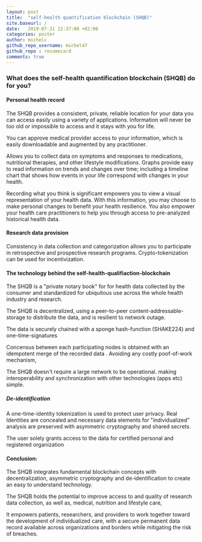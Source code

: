 ```yaml
---
layout: post
title:  "self-health quantification blockchain (SHQB)"
site.baseurl: /
date:   2019-07-31 22:37:00 +02:00
categories: poster
author: michelc
github_repo_username: michel47
github_repo : resumecard
comments: true
---
```



### What does the self-health quantification blockchain (SHQB) do for you?

#### Personal health record

The SHQB provides a consistent, private, reliable location for your data
you can access easily using a variety of applications. Information will
never be too old or impossible to access and it stays with you for life.

You can approve medical provider access to your information, which is
easily downloadable and augmented by any practitioner.

Allows you to collect data on symptoms and responses to medications,
nutritional therapies, and other lifestyle modifications. Graphs provide
easy to read information on trends and changes over time; including
a timeline chart that shows how events in your life correspond with
changes in your health.

Recording what you think is significant empowers you to view a visual
representation of your health data. With this information, you may
choose to make personal changes to benefit your health resilience. You
also empower your health care practitioners to help you through access
to pre-analyzed historical health data.

 
#### Research data provision

Consistency in data collection and categorization allows you to
participate in retrospective and prospective research programs.
Crypto-tokenization can be used for incentivization.

#### The technology behind the self-health-qualifiaction-blockchain

The SHQB is a "private notary book" for 
 for health data collected by the consumer and standardized
for ubiquitous use across the whole health industry and research.

The SHQB is decentralized,
using a peer-to-peer content-addressable-storage to distribute the data,
and is resilient to network outage.

The data is securely chained
with a sponge hash-function (SHAKE224) and one-time-signatures

Concensus between each participating nodes is obtained with
an idempotent merge of the recorded data .
Avoiding any costly poof-of-work mechanism,

The SHQB doesn't require a large network to be operational.
making interoperability and synchronization with other technologies (apps etc)
simple.

##### De-identification

A one-time-identity tokenization is used to protect user privacy.
Real Identities are concealed and necessary data elements for
"individualized" analysis are preserved with asymmetric cryptography
and shared secrets.

The user solely grants
access
to the data for certified personal and registered organization 

#### Conclusion:

The SHQB integrates fundamental blockchain concepts with decentralization,
asymmetric cryptography and de-identification to create an easy to understand
technology.

The SHQB holds the potential to improve access to and
quality of research data collection, as well as, medical, nutrition and
lifestyle care,

It empowers patients, researchers, and providers to work together toward
the development of individualized care, with a secure permanent data
record available across organizations and borders while mitigating the
risk of breaches.
